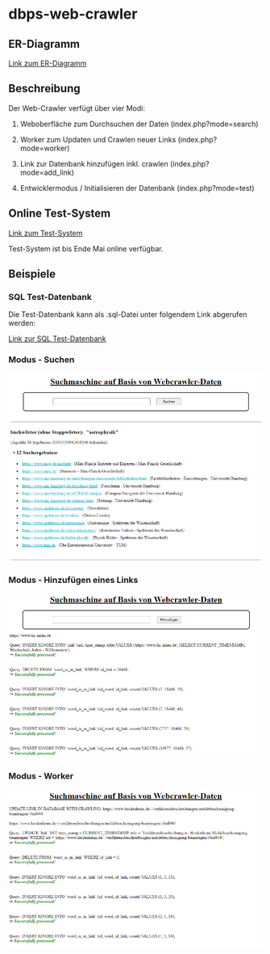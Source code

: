 # dbps-web-crawler

## ER-Diagramm

[Link zum ER-Diagramm](https://github.com/jaenisf/dbps-web-crawler/blob/main/ER-Diagramm.pdf)

## Beschreibung

Der Web-Crawler verfügt über vier Modi:

1) Weboberfläche zum Durchsuchen der Daten (index.php?mode=search)

2) Worker zum Updaten und Crawlen neuer Links (index.php?mode=worker)

3) Link zur Datenbank hinzufügen inkl. crawlen (index.php?mode=add_link)

4) Entwicklermodus / Initialisieren der Datenbank (index.php?mode=test)

## Online Test-System

[Link zum Test-System](http://207.154.200.188/dbps-web-crawler/index.php)

Test-System ist bis Ende Mai online verfügbar.

## Beispiele

### SQL Test-Datenbank

Die Test-Datenbank kann als .sql-Datei unter folgendem Link abgerufen werden:

[Link zur SQL Test-Datenbank](https://github.com/jaenisf/dbps-web-crawler/blob/main/dbps-web-crawler.sql)

### Modus - Suchen

![Weboberfläche zum Durchsuchen der Daten](https://github.com/jaenisf/dbps-web-crawler/blob/main/search.png)

### Modus - Hinzufügen eines Links

![Link zur Datenbank hinzufügen inkl. crawlen](https://github.com/jaenisf/dbps-web-crawler/blob/main/add_link.png)

### Modus - Worker

![Worker zum Updaten und Crawlen neuer Links](https://github.com/jaenisf/dbps-web-crawler/blob/main/worker.png)
